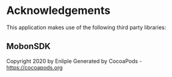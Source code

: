 # Acknowledgements
This application makes use of the following third party libraries:

## MobonSDK

Copyright 2020 by Enliple
Generated by CocoaPods - https://cocoapods.org
